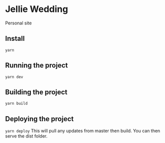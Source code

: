 # Jellie Wedding
Personal site

## Install
`yarn`

## Running the project
`yarn dev`

## Building the project
`yarn build`

## Deploying the project
`yarn deploy` This will pull any updates from master then build. You can then serve the dist folder.
